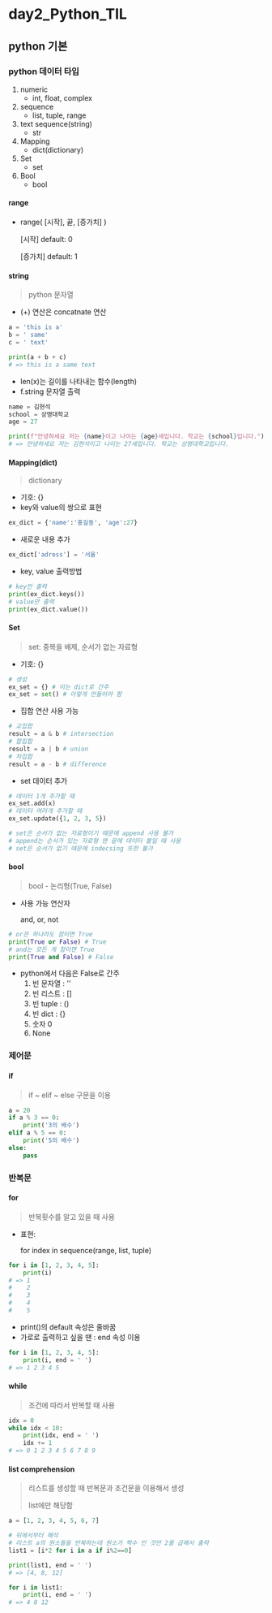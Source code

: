 # day2_Python_TIL

## python 기본

### python 데이터 타입

1. numeric
   - int, float, complex
2. sequence
   - list, tuple, range
3. text sequence(string)
   - str
4. Mapping
   - dict(dictionary)
5. Set
   - set
6. Bool
   - bool



#### range

 - range( [시작], 끝, [증가치] )

   [시작] default: 0

   [증가치] default: 1

   

#### string

> python 문자열

- (+) 연산은 concatnate 연산

```python
a = 'this is a'
b = ' same'
c = ' text'

print(a + b + c) 
# => this is a same text
```

- len(x)는 길이를 나타내는 함수(length)
- f.string 문자열 출력

```python
name = 김현석
school = 상명대학교
age = 27

print(f"안녕하세요 저는 {name}이고 나이는 {age}세입니다. 학교는 {school}입니다.")
# => 안녕하세요 저는 김현석이고 나이는 27세입니다. 학교는 상명대학교입니다.
```



#### Mapping(dict)

> dictionary

- 기호: {}
- key와 value의 쌍으로 표현

```python
ex_dict = {'name':'홍길동', 'age':27}
```

- 새로운 내용 추가

```python
ex_dict['adress'] = '서울'
```

- key, value 출력방법

```python
# key만 출력
print(ex_dict.keys())
# value만 출력
print(ex_dict.value())
```



#### Set

> set: 중복을 배제, 순서가 없는 자료형

- 기호: {}

```python
# 생성
ex_set = {} # 이는 dict로 간주
ex_set = set() # 이렇게 만들어야 함
```

- 집합 연산 사용 가능

```python
# 교집합
result = a & b # intersection
# 합집합
result = a | b # union
# 차집합
result = a - b # difference
```

- set 데이터 추가

```python
# 데이터 1개 추가할 때
ex_set.add(x) 
# 데이터 여러개 추가할 때
ex_set.update({1, 2, 3, 5})

# set은 순서가 없는 자료형이기 때문에 append 사용 불가
# append는 순서가 있는 자료형 맨 끝에 데이터 붙일 때 사용
# set은 순서가 없기 때문에 indecsing 또한 불가
```



#### bool

> bool - 논리형(True, False)

- 사용 가능 연산자

  and, or, not

```python
# or은 하나라도 참이면 True
print(True or False) # True
# and는 모든 게 참이면 True
print(True and False) # False
```

- python에서 다음은 False로 간주
  1. 빈 문자열 : ''
  2. 빈 리스트 : []
  3. 빈 tuple : ()
  4. 빈 dict : {}
  5. 숫자 0
  6. None



### 제어문

#### if

> if ~ elif ~ else 구문을 이용

```python
a = 20
if a % 3 == 0:
    print('3의 배수')
elif a % 5 == 0:
    print('5의 배수')
else:
    pass
```



### 반복문

#### for

> 반복횟수를 알고 있을 때 사용

- 표현: 

  for index in sequence(range, list, tuple)

```python
for i in [1, 2, 3, 4, 5]:
	print(i)
# => 1
#	 2
#	 3
#	 4
#	 5
```

- print()의 default 속성은 줄바꿈
- 가로로 출력하고 싶을 땐 : end 속성 이용

```python
for i in [1, 2, 3, 4, 5]:
    print(i, end = ' ')
# => 1 2 3 4 5
```



#### while

> 조건에 따라서 반복할 때 사용

```python
idx = 0
while idx < 10:
    print(idx, end = ' ')
    idx += 1
# => 0 1 2 3 4 5 6 7 8 9
```



#### list comprehension

> 리스트를 생성할 때 반복문과 조건문을 이용해서 생성
>
> list에만 해당함

```python
a = [1, 2, 3, 4, 5, 6, 7]

# 뒤에서부터 해석
# 리스트 a의 원소들을 반복하는데 원소가 짝수 인 것만 2를 곱해서 출력
list1 = [i*2 for i in a if i%2==0]

print(list1, end = ' ')
# => [4, 8, 12]

for i in list1:
    print(i, end = ' ')
# => 4 8 12
```



